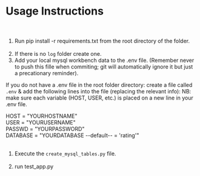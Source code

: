 # Usage Instructions<br><br>
1. Run pip install -r requirements.txt from the root directory of the folder.<br><br>
2. If there is no `log` folder create one.
3. Add your local mysql workbench data to the .env file. (Remember never to push this fille when commiting; git will automatically ignore it but just a precationary reminder).

If you do not have a .env file in the root folder directory: create a file called `.env` & add the following lines into the file (replacing the relevant info):
NB: make sure each variable (HOST, USER, etc.) is placed on a new line in your .env file.

HOST = "YOURHOSTNAME"<br>
USER = "YOURUSERNAME"<br>
PASSWD = "YOURPASSWORD"<br>
DATABASE = "YOURDATABASE --default-- = 'rating'"<br><br>
1. Execute the `create_mysql_tables.py` file.<br><br>
2. run test_app.py
